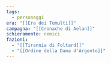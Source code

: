 ```yaml
---
tags:
  - personaggi
era: "[[Era dei Tumulti]]"
campagna: "[[Cronache di Aelan]]"
schieramento: nemici
fazioni:
  - "[[Tirannia di Foltard]]"
  - "[[Ordine della Dama d'Argento]]"
---
```

